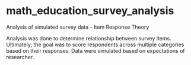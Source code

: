 # math_education_survey_analysis
Analysis of simulated survey data - Item Response Theory

Analysis was done to determine relationship between survey items.  Ultimately, the goal was to score respondents across multiple categories based on their responses.  Data were simulated based on expectations of researcher.
